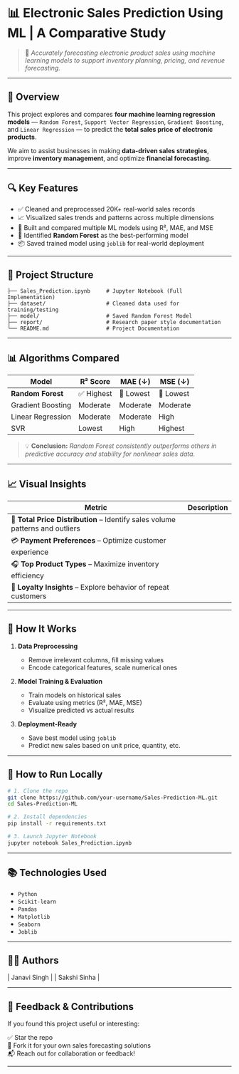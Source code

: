 # 📊 Electronic Sales Prediction Using ML | A Comparative Study

> 🎯 *Accurately forecasting electronic product sales using machine learning models to support inventory planning, pricing, and revenue forecasting.*
---

## 📌 Overview

This project explores and compares **four machine learning regression models** — `Random Forest`, `Support Vector Regression`, `Gradient Boosting`, and `Linear Regression` — to predict the **total sales price of electronic products**.

We aim to assist businesses in making **data-driven sales strategies**, improve **inventory management**, and optimize **financial forecasting**.

---

## 🔍 Key Features

- ✅ Cleaned and preprocessed 20K+ real-world sales records
- 📈 Visualized sales trends and patterns across multiple dimensions
- 🤖 Built and compared multiple ML models using R², MAE, and MSE
- 🥇 Identified **Random Forest** as the best-performing model
- 📦 Saved trained model using `joblib` for real-world deployment

---

## 📂 Project Structure

```
├── Sales_Prediction.ipynb     # Jupyter Notebook (Full Implementation)
├── dataset/                   # Cleaned data used for training/testing
├── model/                     # Saved Random Forest Model
├── report/                    # Research paper style documentation
└── README.md                  # Project Documentation
```

---

## 📊 Algorithms Compared

| Model               | R² Score | MAE (↓) | MSE (↓) |
|--------------------|----------|---------|---------|
| **Random Forest**   | ✅ Highest | 🔽 Lowest | 🔽 Lowest |
| Gradient Boosting  | Moderate | Moderate | Moderate |
| Linear Regression  | Moderate | Moderate | High    |
| SVR                | Lowest   | High     | Highest |

> 💡 **Conclusion:** *Random Forest consistently outperforms others in predictive accuracy and stability for nonlinear sales data.*

---

## 📈 Visual Insights

| Metric | Description |
|--------|-------------|
| 🧾 **Total Price Distribution** – Identify sales volume patterns and outliers |
| 💳 **Payment Preferences** – Optimize customer experience |
| 🎧 **Top Product Types** – Maximize inventory efficiency |
| 👥 **Loyalty Insights** – Explore behavior of repeat customers |

---

## 🧠 How It Works

1. **Data Preprocessing**
   - Remove irrelevant columns, fill missing values
   - Encode categorical features, scale numerical ones

2. **Model Training & Evaluation**
   - Train models on historical sales
   - Evaluate using metrics (R², MAE, MSE)
   - Visualize predicted vs actual results

3. **Deployment-Ready**
   - Save best model using `joblib`
   - Predict new sales based on unit price, quantity, etc.

---

## 🚀 How to Run Locally

```bash
# 1. Clone the repo
git clone https://github.com/your-username/Sales-Prediction-ML.git
cd Sales-Prediction-ML

# 2. Install dependencies
pip install -r requirements.txt

# 3. Launch Jupyter Notebook
jupyter notebook Sales_Prediction.ipynb
```

---

## 📚 Technologies Used

- `Python`
- `Scikit-learn`
- `Pandas`
- `Matplotlib`
- `Seaborn`
- `Joblib`

---

## 👩‍💻 Authors


| Janavi Singh | 
| Sakshi Sinha | 

---

## 🌟 Feedback & Contributions

If you found this project useful or interesting:

✅ Star the repo  
📌 Fork it for your own sales forecasting solutions  
📬 Reach out for collaboration or feedback!

---
